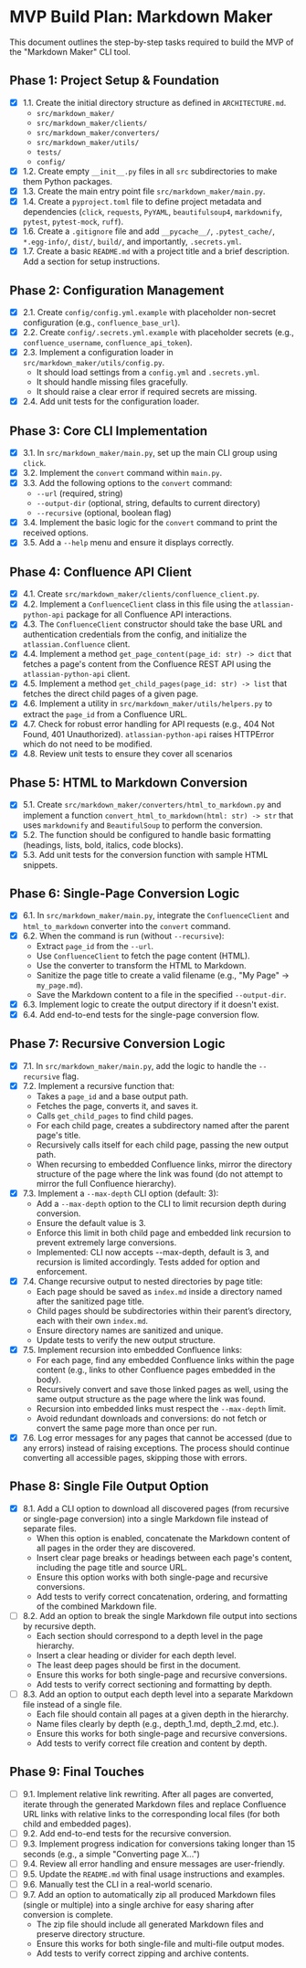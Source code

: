 # MVP Build Plan: Markdown Maker

This document outlines the step-by-step tasks required to build the MVP of the "Markdown Maker" CLI tool.

## Phase 1: Project Setup & Foundation

- [x] 1.1. Create the initial directory structure as defined in `ARCHITECTURE.md`.
    - `src/markdown_maker/`
    - `src/markdown_maker/clients/`
    - `src/markdown_maker/converters/`
    - `src/markdown_maker/utils/`
    - `tests/`
    - `config/`
- [x] 1.2. Create empty `__init__.py` files in all `src` subdirectories to make them Python packages.
- [x] 1.3. Create the main entry point file `src/markdown_maker/main.py`.
- [x] 1.4. Create a `pyproject.toml` file to define project metadata and dependencies (`click`, `requests`, `PyYAML`, `beautifulsoup4`, `markdownify`, `pytest`, `pytest-mock`, `ruff`).
- [x] 1.6. Create a `.gitignore` file and add `__pycache__/`, `.pytest_cache/`, `*.egg-info/`, `dist/`, `build/`, and importantly, `.secrets.yml`.
- [x] 1.7. Create a basic `README.md` with a project title and a brief description. Add a section for setup instructions.

## Phase 2: Configuration Management

- [x] 2.1. Create `config/config.yml.example` with placeholder non-secret configuration (e.g., `confluence_base_url`).
- [x] 2.2. Create `config/.secrets.yml.example` with placeholder secrets (e.g., `confluence_username`, `confluence_api_token`).
- [x] 2.3. Implement a configuration loader in `src/markdown_maker/utils/config.py`.
    - It should load settings from a `config.yml` and `.secrets.yml`.
    - It should handle missing files gracefully.
    - It should raise a clear error if required secrets are missing.
- [x] 2.4. Add unit tests for the configuration loader.

## Phase 3: Core CLI Implementation

- [x] 3.1. In `src/markdown_maker/main.py`, set up the main CLI group using `click`.
- [x] 3.2. Implement the `convert` command within `main.py`.
- [x] 3.3. Add the following options to the `convert` command:
    - `--url` (required, string)
    - `--output-dir` (optional, string, defaults to current directory)
    - `--recursive` (optional, boolean flag)
- [x] 3.4. Implement the basic logic for the `convert` command to print the received options.
- [x] 3.5. Add a `--help` menu and ensure it displays correctly.

## Phase 4: Confluence API Client

- [x] 4.1. Create `src/markdown_maker/clients/confluence_client.py`.
- [x] 4.2. Implement a `ConfluenceClient` class in this file using the `atlassian-python-api` package for all Confluence API interactions.
- [x] 4.3. The `ConfluenceClient` constructor should take the base URL and authentication credentials from the config, and initialize the `atlassian.Confluence` client.
- [x] 4.4. Implement a method `get_page_content(page_id: str) -> dict` that fetches a page's content from the Confluence REST API using the `atlassian-python-api` client.
- [x] 4.5. Implement a method `get_child_pages(page_id: str) -> list` that fetches the direct child pages of a given page.
- [x] 4.6. Implement a utility in `src/markdown_maker/utils/helpers.py` to extract the `page_id` from a Confluence URL.
- [x] 4.7. Check for robust error handling for API requests (e.g., 404 Not Found, 401 Unauthorized). `atlassian-python-api` raises HTTPError which do not need to be modified.
- [x] 4.8. Review unit tests to ensure they cover all scenarios

## Phase 5: HTML to Markdown Conversion

- [x] 5.1. Create `src/markdown_maker/converters/html_to_markdown.py` and implement a function `convert_html_to_markdown(html: str) -> str` that uses `markdownify` and `BeautifulSoup` to perform the conversion.
- [x] 5.2. The function should be configured to handle basic formatting (headings, lists, bold, italics, code blocks).
- [x] 5.3. Add unit tests for the conversion function with sample HTML snippets.

## Phase 6: Single-Page Conversion Logic

- [x] 6.1. In `src/markdown_maker/main.py`, integrate the `ConfluenceClient` and `html_to_markdown` converter into the `convert` command.
- [x] 6.2. When the command is run (without `--recursive`):
    - Extract `page_id` from the `--url`.
    - Use `ConfluenceClient` to fetch the page content (HTML).
    - Use the converter to transform the HTML to Markdown.
    - Sanitize the page title to create a valid filename (e.g., "My Page" -> `my_page.md`).
    - Save the Markdown content to a file in the specified `--output-dir`.
- [x] 6.3. Implement logic to create the output directory if it doesn't exist.
- [x] 6.4. Add end-to-end tests for the single-page conversion flow.

## Phase 7: Recursive Conversion Logic

- [x] 7.1. In `src/markdown_maker/main.py`, add the logic to handle the `--recursive` flag.
- [x] 7.2. Implement a recursive function that:
    - Takes a `page_id` and a base output path.
    - Fetches the page, converts it, and saves it.
    - Calls `get_child_pages` to find child pages.
    - For each child page, creates a subdirectory named after the parent page's title.
    - Recursively calls itself for each child page, passing the new output path.
    - When recursing to embedded Confluence links, mirror the directory structure of the page where the link was found (do not attempt to mirror the full Confluence hierarchy).
- [x] 7.3. Implement a `--max-depth` CLI option (default: 3):
    - Add a `--max-depth` option to the CLI to limit recursion depth during conversion.
    - Ensure the default value is 3.
    - Enforce this limit in both child page and embedded link recursion to prevent extremely large conversions.
    - Implemented: CLI now accepts --max-depth, default is 3, and recursion is limited accordingly. Tests added for option and enforcement.
- [x] 7.4. Change recursive output to nested directories by page title:
    - Each page should be saved as `index.md` inside a directory named after the sanitized page title.
    - Child pages should be subdirectories within their parent’s directory, each with their own `index.md`.
    - Ensure directory names are sanitized and unique.
    - Update tests to verify the new output structure.
- [x] 7.5. Implement recursion into embedded Confluence links:
    - For each page, find any embedded Confluence links within the page content (e.g., links to other Confluence pages embedded in the body).
    - Recursively convert and save those linked pages as well, using the same output structure as the page where the link was found.
    - Recursion into embedded links must respect the `--max-depth` limit.
    - Avoid redundant downloads and conversions: do not fetch or convert the same page more than once per run.
- [x] 7.6. Log error messages for any pages that cannot be accessed (due to any errors) instead of raising exceptions. The process should continue converting all accessible pages, skipping those with errors.

## Phase 8: Single File Output Option

- [x] 8.1. Add a CLI option to download all discovered pages (from recursive or single-page conversion) into a single Markdown file instead of separate files.
    - When this option is enabled, concatenate the Markdown content of all pages in the order they are discovered.
    - Insert clear page breaks or headings between each page's content, including the page title and source URL.
    - Ensure this option works with both single-page and recursive conversions.
    - Add tests to verify correct concatenation, ordering, and formatting of the combined Markdown file.
- [ ] 8.2. Add an option to break the single Markdown file output into sections by recursive depth.
    - Each section should correspond to a depth level in the page hierarchy.
    - Insert a clear heading or divider for each depth level.
    - The least deep pages should be first in the document.
    - Ensure this works for both single-page and recursive conversions.
    - Add tests to verify correct sectioning and formatting by depth.
- [ ] 8.3. Add an option to output each depth level into a separate Markdown file instead of a single file.
    - Each file should contain all pages at a given depth in the hierarchy.
    - Name files clearly by depth (e.g., depth_1.md, depth_2.md, etc.).
    - Ensure this works for both single-page and recursive conversions.
    - Add tests to verify correct file creation and content by depth.

## Phase 9: Final Touches

- [ ] 9.1. Implement relative link rewriting. After all pages are converted, iterate through the generated Markdown files and replace Confluence URL links with relative links to the corresponding local files (for both child and embedded pages).
- [ ] 9.2. Add end-to-end tests for the recursive conversion.
- [ ] 9.3. Implement progress indication for conversions taking longer than 15 seconds (e.g., a simple "Converting page X...")
- [ ] 9.4. Review all error handling and ensure messages are user-friendly.
- [ ] 9.5. Update the `README.md` with final usage instructions and examples.
- [ ] 9.6. Manually test the CLI in a real-world scenario.
- [ ] 9.7. Add an option to automatically zip all produced Markdown files (single or multiple) into a single archive for easy sharing after conversion is complete.
    - The zip file should include all generated Markdown files and preserve directory structure.
    - Ensure this works for both single-file and multi-file output modes.
    - Add tests to verify correct zipping and archive contents.
